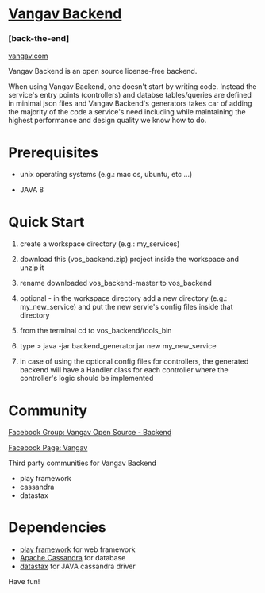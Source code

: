 # [Vangav Backend](http://www.vangav.com/)
### [back-the-end]

[vangav.com](http://www.vangav.com/)

Vangav Backend is an open source license-free backend.

When using Vangav Backend, one doesn't start by writing code. Instead the service's entry points (controllers) and databse tables/queries are defined in minimal json files and Vangav Backend's generators takes car of adding the majority of the code a service's need including while maintaining the highest performance and design quality we know how to do.

# Prerequisites

- unix operating systems (e.g.: mac os, ubuntu, etc ...)

- JAVA 8

# Quick Start

1. create a workspace directory (e.g.: my_services)

2. download this (vos_backend.zip) project inside the workspace and unzip it

3. rename downloaded vos_backend-master to vos_backend

4. optional - in the workspace directory add a new directory (e.g.: my_new_service) and put the new servie's config files inside that directory

5. from the terminal cd to vos_backend/tools_bin

6. type > java -jar backend_generator.jar new my_new_service

7. in case of using the optional config files for controllers, the generated backend will have a Handler class for each controller where the controller's logic should be implemented

# Community

[Facebook Group: Vangav Open Source - Backend](fb.com/groups/575834775932682/)

[Facebook Page: Vangav](fb.com/vangav.f)


Third party communities for Vangav Backend
- play framework
- cassandra
- datastax

# Dependencies

- [play framework](http://www.playframework.com) for web framework
- [Apache Cassandra](http://www.cassandra.apache.org/) for database
- [datastax](http://www.datastax.com/) for JAVA cassandra driver


Have fun!

